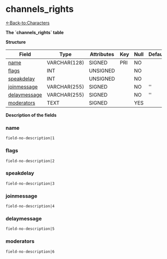 # channels\_rights

[<-Back-to:Characters](database-characters.md)

**The \`channels\_rights\` table**

**Structure**

| Field             | Type         | Attributes | Key | Null | Default | Extra | Comment |
| ----------------- | ------------ | ---------- | --- | ---- | ------- | ----- | ------- |
| [name][1]         | VARCHAR(128) | SIGNED     | PRI | NO   |         |       |         |
| [flags][2]        | INT          | UNSIGNED   |     | NO   |         |       |         |
| [speakdelay][3]   | INT          | UNSIGNED   |     | NO   |         |       |         |
| [joinmessage][4]  | VARCHAR(255) | SIGNED     |     | NO   | ''      |       |         |
| [delaymessage][5] | VARCHAR(255) | SIGNED     |     | NO   | ''      |       |         |
| [moderators][6]   | TEXT         | SIGNED     |     | YES  |         |       |         |


[1]: #name
[2]: #flags
[3]: #speakdelay
[4]: #joinmessage
[5]: #delaymessage
[6]: #moderators

**Description of the fields**

### name

`field-no-description|1`

### flags

`field-no-description|2`

### speakdelay

`field-no-description|3`

### joinmessage

`field-no-description|4`

### delaymessage

`field-no-description|5`

### moderators

`field-no-description|6`